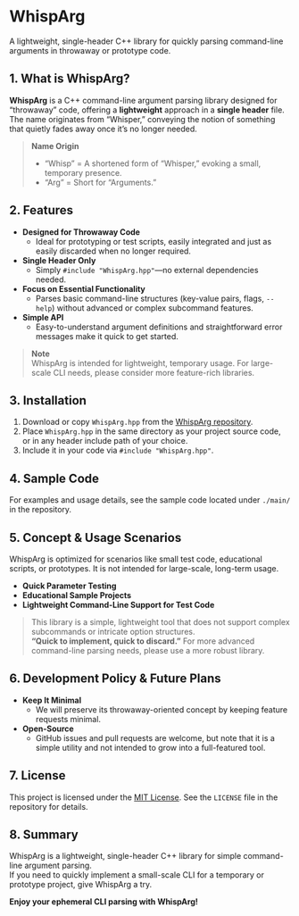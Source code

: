 # WhispArg
A lightweight, single-header C++ library for quickly parsing command-line arguments in throwaway or prototype code.

## 1. What is WhispArg?

**WhispArg** is a C++ command-line argument parsing library designed for “throwaway” code, offering a **lightweight** approach in a **single header** file.  
The name originates from “Whisper,” conveying the notion of something that quietly fades away once it’s no longer needed.

> **Name Origin**  
> - “Whisp” = A shortened form of “Whisper,” evoking a small, temporary presence.  
> - “Arg” = Short for “Arguments.”  

## 2. Features

- **Designed for Throwaway Code**  
  - Ideal for prototyping or test scripts, easily integrated and just as easily discarded when no longer required.
- **Single Header Only**  
  - Simply `#include "WhispArg.hpp"`—no external dependencies needed.
- **Focus on Essential Functionality**  
  - Parses basic command-line structures (key-value pairs, flags, `--help`) without advanced or complex subcommand features.
- **Simple API**  
  - Easy-to-understand argument definitions and straightforward error messages make it quick to get started.

> **Note**  
> WhispArg is intended for lightweight, temporary usage. For large-scale CLI needs, please consider more feature-rich libraries.

## 3. Installation

1. Download or copy `WhispArg.hpp` from the [WhispArg repository](https://github.com/yourname/WhispArg).  
2. Place `WhispArg.hpp` in the same directory as your project source code, or in any header include path of your choice.  
3. Include it in your code via `#include "WhispArg.hpp"`.

## 4. Sample Code

For examples and usage details, see the sample code located under `./main/` in the repository.

## 5. Concept & Usage Scenarios

WhispArg is optimized for scenarios like small test code, educational scripts, or prototypes. It is not intended for large-scale, long-term usage.

- **Quick Parameter Testing**  
- **Educational Sample Projects**  
- **Lightweight Command-Line Support for Test Code**

> This library is a simple, lightweight tool that does not support complex subcommands or intricate option structures.  
> **“Quick to implement, quick to discard.”** For more advanced command-line parsing needs, please use a more robust library.

## 6. Development Policy & Future Plans

- **Keep It Minimal**  
  - We will preserve its throwaway-oriented concept by keeping feature requests minimal.
- **Open-Source**  
  - GitHub issues and pull requests are welcome, but note that it is a simple utility and not intended to grow into a full-featured tool.

## 7. License

This project is licensed under the [MIT License](LICENSE). See the `LICENSE` file in the repository for details.

## 8. Summary

WhispArg is a lightweight, single-header C++ library for simple command-line argument parsing.  
If you need to quickly implement a small-scale CLI for a temporary or prototype project, give WhispArg a try.

**Enjoy your ephemeral CLI parsing with WhispArg!**
